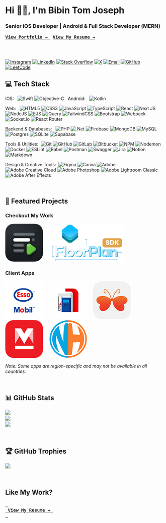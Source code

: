 # Hi 👋🏻, I'm Bibin Tom Joseph
### Senior iOS Developer | Android & Full Stack Developer (MERN)

<a href="https://www.bibintomj.com" target="_blank">
<kbd>
    <b>View Portfolio →</b>
  </kbd>
</a>
&nbsp;
<a href="Bibin.iOS.Dev.Resume.pdf" target="_blank">
  <kbd>
    <b>View My Resume →</b>
  </kbd>
</a>


<br><br>

[![Instagram](https://img.shields.io/badge/Instagram-%23E4405F.svg?logo=Instagram&logoColor=white)](https://instagram.com/bibintomj) 
[![LinkedIn](https://img.shields.io/badge/LinkedIn-%230077B5.svg?logo=linkedin&logoColor=white)](https://linkedin.com/in/bibintomj) 
[![Stack Overflow](https://img.shields.io/badge/-Stackoverflow-FE7A16?logo=stack-overflow&logoColor=white)](https://stackoverflow.com/users/8193339) 
[![X](https://img.shields.io/badge/X-black.svg?logo=X&logoColor=white)](https://x.com/bibintomj) 
[![Email](https://img.shields.io/badge/Email-D14836?logo=gmail&logoColor=white)](mailto:bibintomj@gmail.com) 
[![GitHub](https://img.shields.io/badge/GitHub-181717.svg?logo=github&logoColor=white)](https://github.com/bibintomj) 
[![LeetCode](https://img.shields.io/badge/LeetCode-FFA116.svg?logo=leetcode&logoColor=white)](https://leetcode.com/bibintomj)



## 💻 Tech Stack

iOS: &nbsp; ![Swift](https://img.shields.io/badge/swift-F54A2A?style=flat&logo=swift&logoColor=white) ![Objective-C](https://img.shields.io/badge/OBJECTIVE--C-%233A95E3.svg?style=flat&logo=apple&logoColor=white)  &nbsp; Android: &nbsp; ![Kotlin](https://img.shields.io/badge/kotlin-%237F52FF.svg?style=flat&logo=kotlin&logoColor=white) 

Web: &nbsp; ![HTML5](https://img.shields.io/badge/html5-%23E34F26.svg?style=flat&logo=html5&logoColor=white) ![CSS3](https://img.shields.io/badge/css3-%231572B6.svg?style=flat&logo=css3&logoColor=white) ![JavaScript](https://img.shields.io/badge/javascript-%23323330.svg?style=flat&logo=javascript&logoColor=%23F7DF1E) ![TypeScript](https://img.shields.io/badge/typescript-%23007ACC.svg?style=flat&logo=typescript&logoColor=white) ![React](https://img.shields.io/badge/react-%2320232a.svg?style=flat&logo=react&logoColor=%2361DAFB) ![Next JS](https://img.shields.io/badge/Next-black?style=flat&logo=next.js&logoColor=white) ![NodeJS](https://img.shields.io/badge/node.js-6DA55F?style=flat&logo=node.js&logoColor=white) ![EJS](https://img.shields.io/badge/ejs-%23B4CA65.svg?style=flat&logo=ejs&logoColor=black) ![jQuery](https://img.shields.io/badge/jquery-%230769AD.svg?style=flat&logo=jquery&logoColor=white) ![TailwindCSS](https://img.shields.io/badge/tailwindcss-%2338B2AC.svg?style=flat&logo=tailwind-css&logoColor=white) ![Bootstrap](https://img.shields.io/badge/bootstrap-%238511FA.svg?style=flat&logo=bootstrap&logoColor=white) ![Webpack](https://img.shields.io/badge/webpack-%238DD6F9.svg?style=flat&logo=webpack&logoColor=black) ![Socket.io](https://img.shields.io/badge/Socket.io-black?style=flat&logo=socket.io&badgeColor=010101) ![React Router](https://img.shields.io/badge/React_Router-CA4245?style=flat&logo=react-router&logoColor=white)

Backend & Databases: &nbsp; ![PHP](https://img.shields.io/badge/php-%23777BB4.svg?style=flat&logo=php&logoColor=white) ![.Net](https://img.shields.io/badge/.NET-5C2D91?style=flat&logo=.net&logoColor=white) ![Firebase](https://img.shields.io/badge/firebase-a08021?style=flat&logo=firebase&logoColor=ffcd34) ![MongoDB](https://img.shields.io/badge/MongoDB-%234ea94b.svg?style=flat&logo=mongodb&logoColor=white) ![MySQL](https://img.shields.io/badge/mysql-4479A1.svg?style=flat&logo=mysql&logoColor=white) ![Postgres](https://img.shields.io/badge/postgres-%23316192.svg?style=flat&logo=postgresql&logoColor=white) ![SQLite](https://img.shields.io/badge/sqlite-%2307405e.svg?style=flat&logo=sqlite&logoColor=white) ![Supabase](https://img.shields.io/badge/Supabase-3ECF8E?style=flat&logo=supabase&logoColor=white)

Tools & Utilities: &nbsp;![Git](https://img.shields.io/badge/git-%23F05033.svg?style=flat&logo=git&logoColor=white) ![GitHub](https://img.shields.io/badge/github-%23121011.svg?style=flat&logo=github&logoColor=white) ![GitLab](https://img.shields.io/badge/gitlab-%23181717.svg?style=flat&logo=gitlab&logoColor=white) ![Bitbucket](https://img.shields.io/badge/bitbucket-%230047B3.svg?style=flat&logo=bitbucket&logoColor=white) ![NPM](https://img.shields.io/badge/NPM-%23CB3837.svg?style=flat&logo=npm&logoColor=white) ![Nodemon](https://img.shields.io/badge/NODEMON-%23323330.svg?style=flat&logo=nodemon&logoColor=%BBDEAD) ![Docker](https://img.shields.io/badge/docker-%230db7ed.svg?style=flat&logo=docker&logoColor=white) ![ESLint](https://img.shields.io/badge/ESLint-4B3263?style=flat&logo=eslint&logoColor=white) ![Babel](https://img.shields.io/badge/Babel-F9DC3e?style=flat&logo=babel&logoColor=black) ![Postman](https://img.shields.io/badge/Postman-FF6C37?style=flat&logo=postman&logoColor=white) ![Swagger](https://img.shields.io/badge/-Swagger-%23Clojure?style=flat&logo=swagger&logoColor=white) ![Jira](https://img.shields.io/badge/jira-%230A0FFF.svg?style=flat&logo=jira&logoColor=white) ![Notion](https://img.shields.io/badge/Notion-%23000000.svg?style=flat&logo=notion&logoColor=white) ![Markdown](https://img.shields.io/badge/markdown-%23000000.svg?style=flat&logo=markdown&logoColor=white)

Design & Creative Tools: &nbsp;![Figma](https://img.shields.io/badge/figma-%23F24E1E.svg?style=flat&logo=figma&logoColor=white) ![Canva](https://img.shields.io/badge/Canva-%2300C4CC.svg?style=flat&logo=Canva&logoColor=white) ![Adobe](https://img.shields.io/badge/adobe-%23FF0000.svg?style=flat&logo=adobe&logoColor=white) ![Adobe Creative Cloud](https://img.shields.io/badge/Adobe%20Creative%20Cloud-DA1F26.svg?style=flat&logo=Adobe%20Creative%20Cloud&logoColor=white) ![Adobe Photoshop](https://img.shields.io/badge/adobe%20photoshop-%2331A8FF.svg?style=flat&logo=adobe%20photoshop&logoColor=white) ![Adobe Lightroom Classic](https://img.shields.io/badge/Adobe%20Lightroom%20Classic-31A8FF.svg?style=flat&logo=Adobe%20Lightroom%20Classic&logoColor=white) ![Adobe After Effects](https://img.shields.io/badge/Adobe%20After%20Effects-9999FF.svg?style=flat&logo=Adobe%20After%20Effects&logoColor=white)


<br> 

## 🚀 Featured Projects

### Checkout My Work
[![Cue Teleprompter](/Assets/120x/cue-teleprompter120x.png 'Cue Teleprompter')](https://apple.co/4dzOx4k) &nbsp;&nbsp;&nbsp; 
[![Floor Plan](/Assets/120x/floorplan-ios-sdk120x.png 'Floor Plan')](https://github.com/bibintomj/FloorPlan)

### Client Apps
[![Esso Mobil](/Assets/120x/esso-and-mobil-app120x.png 'Esso Mobil')](https://apple.co/3wsWHKX) &nbsp;&nbsp;&nbsp; 
[![Exxon Mobil](/Assets/120x/exxon-mobil-rewards120x.png 'Exxon Mobil')](https://apple.co/4dx1s72) &nbsp;&nbsp;&nbsp; 
[![M4Marry](/Assets/120x/m4marry-matrimony-app120x.png 'M4Marry')](https://apple.co/4bazGM6) &nbsp;&nbsp;&nbsp; 
[![Manorama Online](/Assets/120x/manorama-online-news-videos120x.png 'Manorama Online')](https://apple.co/3wzXZUs) &nbsp;&nbsp;&nbsp; 
[![NixitHub](/Assets/120x/nixithub120x.png 'NixitHub')](https://apple.co/4acNyUK)

*Note: Some apps are region-specific and may not be available in all countries.*

<br> 

## 📊 GitHub Stats
![](https://github-readme-stats.vercel.app/api?username=bibintomj&theme=default_repocard&hide_border=true&include_all_commits=true&count_private=true)<br/>
![](https://nirzak-streak-stats.vercel.app/?user=bibintomj&theme=default_repocard&hide_border=true)<br/>
![](https://github-readme-stats.vercel.app/api/top-langs/?username=bibintomj&theme=default_repocard&hide_border=true&include_all_commits=true&count_private=true&layout=compact)

<br> 

## 🏆 GitHub Trophies
![](https://github-profile-trophy.vercel.app/?username=bibintomj&theme=one_dark_pro&no-frame=true&no-bg=false&margin-w=4)


<br>

## Like My Work?
[<kbd> <br> <b>View My Resume →</b> <br> </kbd>][Resume]

[Resume]: <Bibin.iOS.Dev.Resume.pdf>

<br> 
